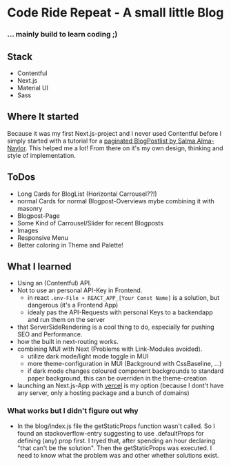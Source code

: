 # Code Ride Repeat - A small little Blog
### ... mainly build to learn coding ;) 

## Stack
- Contentful
- Next.js
- Material UI
- Sass

## Where It started
Because it was my first Next.js-project and I never used Contentful before I simply started with a tutorial for a [paginated BlogPostlist by Salma Alma-Naylor](https://www.contentful.com/blog/2021/04/23/paginating-contentful-blogposts-with-nextjs-graphql-api/). This helped me a lot!
From there on it's my own design, thinking and style of implementation. 

## ToDos
- Long Cards for BlogList (Horizontal Carrousel??!)
- normal Cards for normal Blogpost-Overviews mybe combining it with masonry
- Blogpost-Page 
- Some Kind of Carrousel/Slider for recent Blogposts
- Images
- Responsive Menu
- Better coloring in Theme and Palette! 

## What I learned
- Using an (Contentful) API.
- Not to use an personal API-Key in Frontend.
    - in react `.env-File + REACT_APP_[Your Const Name]` is a solution, but dangerous (it's a Frontend App)
    - idealy pas the API-Requests with personal Keys to a backendapp and run them on the server
- that ServerSideRendering is a cool thing to do, especially for pushing SEO and Performance.
- how the built in next-routing works.
- combining MUI with Next (Problems with Link-Modules avoided).
    - utilize dark mode/light mode toggle in MUI
    - more theme-configuration in MUI (Background with CssBaseline, ...) 
    - if dark mode changes coloured component backgrounds to standard paper background, this can be overriden in the theme-creation
- launching an Next.js-App with [vercel](https://vercel.com) is my option (because I dont't have any server, only a hosting package and a bunch of domains)

### What works but I didn't figure out why
- In the blog/index.js file the getStaticProps function wasn't called. So I found an stackoverflow-entry suggesting to use .defaultProps for defining (any) prop first. I tryed that, after spending an hour declaring "that can't be the solution". Then the getStaticProps was executed. I need to know what the problem was and other whether solutions exist.

